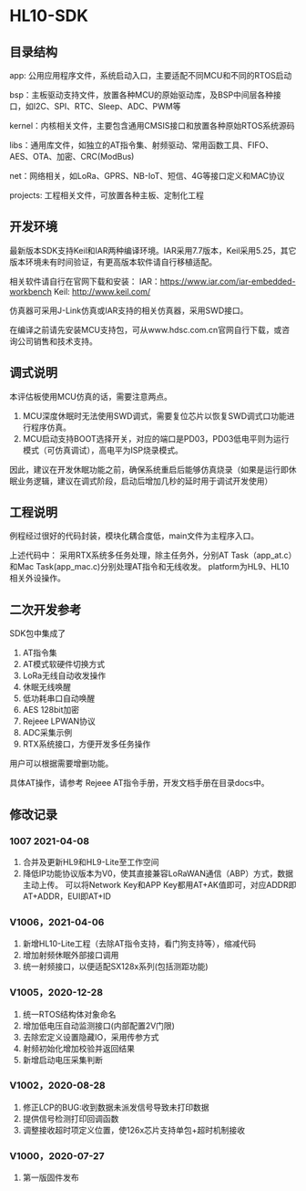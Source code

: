 # HL10-SDK

## 目录结构

app: 公用应用程序文件，系统启动入口，主要适配不同MCU和不同的RTOS启动

bsp：主板驱动支持文件，放置各种MCU的原始驱动库，及BSP中间层各种接口，如I2C、SPI、RTC、Sleep、ADC、PWM等

kernel：内核相关文件，主要包含通用CMSIS接口和放置各种原始RTOS系统源码

libs：通用库文件，如独立的AT指令集、射频驱动、常用函数工具、FIFO、AES、OTA、加密、CRC(ModBus)

net：网络相关，如LoRa、GPRS、NB-IoT、短信、4G等接口定义和MAC协议

projects: 工程相关文件，可放置各种主板、定制化工程

## 开发环境
最新版本SDK支持Keil和IAR两种编译环境。IAR采用7.7版本，Keil采用5.25，其它版本环境未有时间验证，有更高版本软件请自行移植适配。

相关软件请自行在官网下载和安装：
IAR：https://www.iar.com/iar-embedded-workbench
Keil: http://www.keil.com/

仿真器可采用J-Link仿真或IAR支持的相关仿真器，采用SWD接口。

在编译之前请先安装MCU支持包，可从www.hdsc.com.cn官网自行下载，或咨询公司销售和技术支持。

## 调式说明
本评估板使用MCU仿真的话，需要注意两点。
1. MCU深度休眠时无法使用SWD调式，需要复位芯片以恢复SWD调式口功能进行程序仿真。
2. MCU启动支持BOOT选择开关，对应的端口是PD03，PD03低电平则为运行模式（可仿真调试），高电平为ISP烧录模式。

因此，建议在开发休眠功能之前，确保系统重启后能够仿真烧录（如果是运行即休眠业务逻辑，建议在调式阶段，启动后增加几秒的延时用于调试开发使用）

## 工程说明
例程经过很好的代码封装，模块化耦合度低，main文件为主程序入口。

上述代码中：
采用RTX系统多任务处理，除主任务外，分别AT Task（app_at.c）和Mac Task(app_mac.c)分别处理AT指令和无线收发。
platform为HL9、HL10相关外设操作。

## 二次开发参考
SDK包中集成了
1. AT指令集
2. AT模式软硬件切换方式
3. LoRa无线自动收发操作
4. 休眠无线唤醒
5. 低功耗串口自动唤醒
6. AES 128bit加密
7. Rejeee LPWAN协议
8. ADC采集示例
9. RTX系统接口，方便开发多任务操作

用户可以根据需要增删功能。

具体AT操作，请参考 Rejeee AT指令手册，开发文档手册在目录docs中。

## 修改记录
### 1007 2021-04-08
1. 合并及更新HL9和HL9-Lite至工作空间
2. 降低IP功能协议版本为V0，使其直接兼容LoRaWAN通信（ABP）方式，数据主动上传。
   可以将Network Key和APP Key都用AT+AK值即可，对应ADDR即AT+ADDR，EUI即AT+ID

### V1006，2021-04-06 
1. 新增HL10-Lite工程（去除AT指令支持，看门狗支持等），缩减代码
2. 增加射频休眠外部接口调用
3. 统一射频接口，以便适配SX128x系列(包括测距功能)

### V1005，2020-12-28 
1. 统一RTOS结构体对象命名
2. 增加低电压自动监测接口(内部配置2V门限)
3. 去除宏定义设置隐藏IO，采用传参方式
4. 射频初始化增加校验并返回结果
5. 新增启动电压采集判断

### V1002，2020-08-28 
1. 修正LCP的BUG:收到数据未派发信号导致未打印数据
2. 提供信号检测打印回调函数
3. 调整接收超时项定义位置，使126x芯片支持单包+超时机制接收

### V1000，2020-07-27 
1. 第一版固件发布
